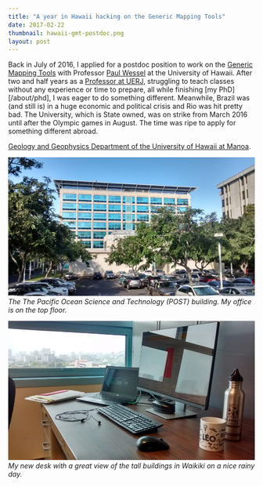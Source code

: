 ```yaml
---
title: "A year in Hawaii hacking on the Generic Mapping Tools"
date: 2017-02-22
thumbnail: hawaii-gmt-postdoc.png
layout: post
---
```


Back in July of 2016, I applied for a postdoc position to work on the
[Generic Mapping Tools](http://gmt.soest.hawaii.edu/) with
Professor [Paul Wessel](http://www.soest.hawaii.edu/wessel/)
at the University of Hawaii.
After two and half years as a [Professor at UERJ](/about),
struggling to teach classes without any experience or time to prepare,
all while finishing [my PhD][/about/phd],
I was eager to do something different.
Meanwhile, Brazil was (and still is) in a huge economic and political crisis
and Rio was hit pretty bad.
The University, which is State owned, was on strike from March 2016 until after
the Olympic games in August.
The time was ripe to apply for something different abroad.


[Geology and Geophysics Department of the University of Hawaii at
Manoa](http://www.soest.hawaii.edu/GG/index.html).


![](/images/post-building-university-hawaii.jpg)
*The The Pacific Ocean Science and Technology (POST) building. My office is on
the top floor.*


![](/images/university-office-view-hawaii.jpg)
*My new desk with a great view of the tall buildings in Waikiki on a nice rainy
day.*

